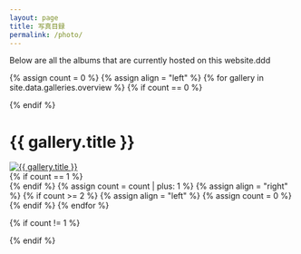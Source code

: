 ```yaml
---
layout: page
title: 写真目録
permalink: /photo/
---
```



<p>Below are all the albums that are currently hosted on this website.ddd</p>

{% assign count = 0 %}
{% assign align = "left" %}
{% for gallery in site.data.galleries.overview %}
{% if count == 0 %}<div class="row">{% endif %}
  <div class="half-width gallery-preview {{ align }}">
    <h1>{{ gallery.title }}</h1>
    <a href="/ShadowArchive/{{ gallery.postDirectory }}/">
      <img alt="{{ gallery.title }}" src="ShadowArchive/assets/photography/{{ gallery.directory }}/{{ gallery.preview.filename}}/" />
    </a>
  </div>
{% if count == 1 %}</div>{% endif %}
{% assign count = count | plus: 1 %}
{% assign align = "right" %}
{% if count >= 2 %}
{% assign align = "left" %}
{% assign count = 0 %}
{% endif %}
{% endfor %}

{% if count != 1 %}
</div>
{% endif %}

<!--            <img alt="{{ gallery.title }}" src="/assets/photography/{{ gallery.directory }}/{{ gallery.preview.filename}}/" />-->